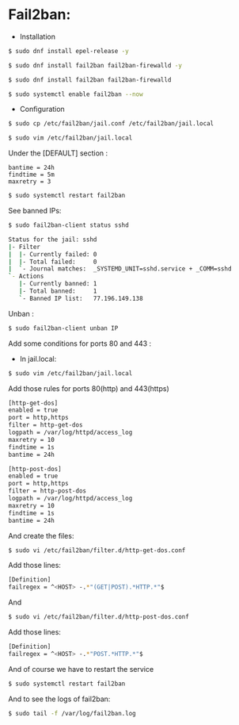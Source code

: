 # Fail2ban:

- Installation

```bash
$ sudo dnf install epel-release -y

$ sudo dnf install fail2ban fail2ban-firewalld -y

$ sudo dnf install fail2ban fail2ban-firewalld

$ sudo systemctl enable fail2ban --now
```


- Configuration

```bash
$ sudo cp /etc/fail2ban/jail.conf /etc/fail2ban/jail.local
```
```bash
$ sudo vim /etc/fail2ban/jail.local
```
Under the [DEFAULT] section :

```
bantime = 24h
findtime = 5m
maxretry = 3
```

```bash
$ sudo systemctl restart fail2ban
```

See banned IPs:

```bash
$ sudo fail2ban-client status sshd

Status for the jail: sshd
|- Filter
|  |- Currently failed: 0
|  |- Total failed:     0
|  `- Journal matches:  _SYSTEMD_UNIT=sshd.service + _COMM=sshd
`- Actions
   |- Currently banned: 1
   |- Total banned:     1
   `- Banned IP list:   77.196.149.138
```

Unban :

```bash
$ sudo fail2ban-client unban IP
```

Add some conditions for ports 80 and 443 :

- In jail.local:

```bash
$ sudo vim /etc/fail2ban/jail.local
```

Add those rules for ports 80(http) and 443(https)

```bash
[http-get-dos]
enabled = true
port = http,https
filter = http-get-dos
logpath = /var/log/httpd/access_log
maxretry = 10
findtime = 1s
bantime = 24h

[http-post-dos]
enabled = true
port = http,https
filter = http-post-dos
logpath = /var/log/httpd/access_log
maxretry = 10
findtime = 1s
bantime = 24h
```

And create the files:
```bash
$ sudo vi /etc/fail2ban/filter.d/http-get-dos.conf
```
Add those lines:
```bash
[Definition]
failregex = ^<HOST> -.*"(GET|POST).*HTTP.*"$
```
And
```bash
$ sudo vi /etc/fail2ban/filter.d/http-post-dos.conf
```
Add those lines:
```bash
[Definition]
failregex = ^<HOST> -.*"POST.*HTTP.*"$
```
And of course we have to restart the service
```bash
$ sudo systemctl restart fail2ban
```
And to see the logs of fail2ban:

```bash
$ sudo tail -f /var/log/fail2ban.log
```